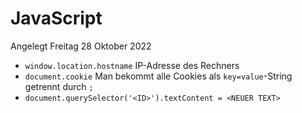 # JavaScript
Angelegt Freitag 28 Oktober 2022


* ``window.location.hostname`` IP-Adresse des Rechners
* ``document.cookie`` Man bekommt alle Cookies als ``key=value``-String getrennt durch ``;``
* ``document.querySelector('<ID>').textContent = <NEUER TEXT>``



